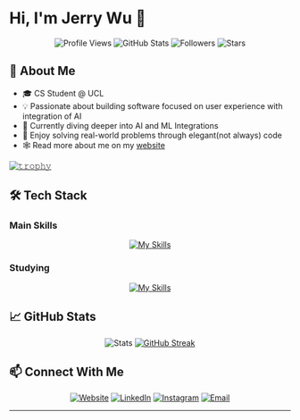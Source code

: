 # Hi, I'm Jerry Wu 👋 
<div align="center">
 
![Profile Views](https://komarev.com/ghpvc/?username=JerryWu0430&color=blue&style=flat-square)
![GitHub Stats](https://img.shields.io/badge/dynamic/json?color=blue&label=GitHub%20Stats&query=public_repos&url=https://api.github.com/users/JerryWu0430&style=flat-square)
![Followers](https://img.shields.io/github/followers/JerryWu0430?style=flat-square)
![Stars](https://img.shields.io/github/stars/JerryWu0430?style=flat-square)

</div>

## 🚀 About Me

- 🎓 CS Student @ UCL
- 💡 Passionate about building software focused on user experience with integration of AI
- 🌱 Currently diving deeper into AI and ML Integrations
- 🧠 Enjoy solving real-world problems through elegant(not always) code
- 🕸️ Read more about me on my [website](https://jerrywu.is-a.dev)

[![𝚝𝚛𝚘𝚙𝚑𝚢](https://github-profile-trophy.vercel.app/?username=jerrywu0430&column=8&margin-w=15&margin-h=15&no-bg=true&no-frame=true&theme=juicyfresh)](https://github.com/JerryWU0430)

## 🛠️ Tech Stack

### Main Skills
<div align="center">
  
[![My Skills](https://skillicons.dev/icons?i=python,swift,typescript,javascript,c,cpp,java,html,latex,react,tailwindcss,css,vscode,nodejs,flask,spring,maven,supabase,firebase,git,github,docker&theme=dark)](https://skillicons.dev)
</div>

### Studying

<div align="center">

 [![My Skills](https://skillicons.dev/icons?i=aws,tensorflow,pytorch&theme=dark)](https://skillicons.dev)
</div>



## 📈 GitHub Stats
<div align="center">
 
![Stats](https://github-readme-stats.vercel.app/api?username=JerryWu0430&show_icons=true&theme=tokyonight&hide_border=true&count_private=true)
[![GitHub Streak](https://streak-stats.demolab.com?user=JerryWu0430&theme=tokyonight&hide_border=true)](https://git.io/streak-stats)

</div>

## 📫 Connect With Me

<div align="center">

[![Website](https://img.shields.io/badge/Website-jerrywu.is--a.dev-000?style=for-the-badge&logo=google-chrome&logoColor=white)](https://jerrywu.is-a.dev)
[![LinkedIn](https://img.shields.io/badge/LinkedIn-jerrywu0430-blue?style=for-the-badge&logo=linkedin&logoColor=white)](https://linkedin.com/in/jerrywu0430)
[![Instagram](https://img.shields.io/badge/@jerrywu0430-E4405F?style=for-the-badge&logo=instagram&logoColor=white)](https://instagram.com/jerrywu0430)
[![Email](https://img.shields.io/badge/Gmail-jerrywu0430@gmail.com-D14836?style=for-the-badge&logo=gmail&logoColor=white)](mailto:woohaoran@gmail.com)

</div>


---


